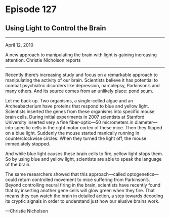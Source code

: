 # Episode 127

## Using Light to Control the Brain

---

April 12, 2010

A new approach to manipulating the brain with light is gaining increasing attention. Christie Nicholson reports

---

Recently there’s increasing study and focus on a remarkable approach to manipulating the activity of our brain. Scientists believe it has potential to combat psychiatric disorders like depression, narcolepsy, Parkinson’s and many others. And its source comes from an unlikely place: pond scum.

Let me back up. Two organisms, a single-celled algae and an Archeabacterium have proteins that respond to blue and yellow light. Scientists inserted the genes from these organisms into specific mouse brain cells. During initial experiments in 2007 scientists at Stanford University inserted very a fine fiber-optic—50 micrometers in diameter—into specific cells in the right motor cortex of these mice. Then they flipped on a blue light. Suddenly the mouse started manically running in counterclockwise circles. When they turned the light off, the mouse immediately stopped.

And while blue light causes these brain cells to fire, yellow light stops them. So by using blue and yellow light, scientists are able to speak the language of the brain.

The same researchers showed that this approach—called optogenetics—could return controlled movement to mice suffering from Parkinson’s. Beyond controlling neural firing in the brain, scientists have recently found that by inserting another gene cells will glow green when they fire. That means they can watch the brain in detailed action, a step towards decoding its cryptic signals in order to understand just how our elusive brains work.

—Christie Nicholson

